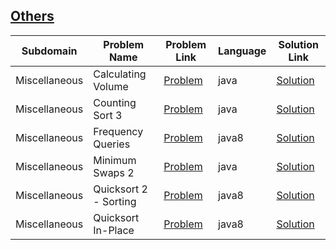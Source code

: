## [Others](https://www.hackerrank.com/domains/)

|Subdomain|Problem Name|Problem Link|Language|Solution Link|
---|---|---|---|---
|Miscellaneous|Calculating Volume|[Problem](https://www.hackerrank.com/challenges/calculating-volume/problem)|java|[Solution](Miscellaneous/CalculatingVolume.java)|
|Miscellaneous|Counting Sort 3|[Problem](https://www.hackerrank.com/challenges/countingsort3/problem)|java|[Solution](Miscellaneous/CountingSort3.java)|
|Miscellaneous|Frequency Queries|[Problem](https://www.hackerrank.com/challenges/frequency-queries/problem)|java8|[Solution](Miscellaneous/FrequencyQueries.java)|
|Miscellaneous|Minimum Swaps 2|[Problem](https://www.hackerrank.com/challenges/minimum-swaps-2/problem)|java|[Solution](Miscellaneous/MinimumSwaps2.java)|
|Miscellaneous|Quicksort 2 - Sorting|[Problem](https://www.hackerrank.com/challenges/quicksort2/problem)|java8|[Solution](Miscellaneous/Quicksort2-Sorting.java)|
|Miscellaneous|Quicksort In-Place|[Problem](https://www.hackerrank.com/challenges/quicksort3/problem)|java8|[Solution](Miscellaneous/QuicksortIn-Place.java)|
